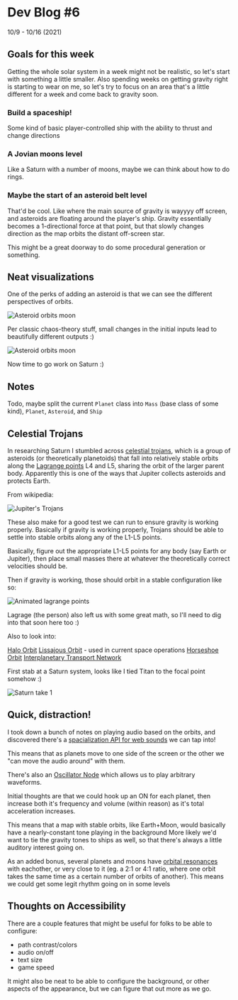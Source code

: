 # Dev Blog #6

10/9 - 10/16 (2021)

## Goals for this week

Getting the whole solar system in a week might not be realistic, so let's start with something a little smaller. Also spending weeks on getting gravity right is starting to wear on me, so let's try to focus on an area that's a little different for a week and come back to gravity soon.

### Build a spaceship!

Some kind of basic player-controlled ship with the ability to thrust and change directions

### A Jovian moons level

Like a Saturn with a number of moons, maybe we can think about how to do rings.

### Maybe the start of an asteroid belt level 

That'd be cool. Like where the main source of gravity is wayyyy off screen, and asteroids are floating around the player's ship. Gravity essentially becomes a 1-directional force at that point, but that slowly changes direction as the map orbits the distant off-screen star.

This might be a great doorway to do some procedural generation or something.

## Neat visualizations

One of the perks of adding an asteroid is that we can see the different perspectives of orbits.

![Asteroid orbits moon](./week-6/asteroid-orbits-moon.gif)

Per classic chaos-theory stuff, small changes in the initial inputs lead to beautifully different outputs :)

![Asteroid orbits moon](./week-6/asteroid-orbits-moon.png)

Now time to go work on Saturn :)

## Notes

Todo, maybe split the current `Planet` class into `Mass` (base class of some kind), `Planet`, `Asteroid`, and `Ship`

## Celestial Trojans

In researching Saturn I stumbled across [celestial trojans](https://en.wikipedia.org/wiki/Trojan_(celestial_body)), which is a group of asteroids (or theoretically planetoids) that fall into relatively stable orbits along the [Lagrange points](https://en.wikipedia.org/wiki/Lagrange_point) L4 and L5, sharing the orbit of the larger parent body. Apparently this is one of the ways that Jupiter collects asteroids and protects Earth.

From wikipedia:

![Jupiter's Trojans](https://upload.wikimedia.org/wikipedia/commons/f/f3/InnerSolarSystem-en.png)

These also make for a good test we can run to ensure gravity is working properly. Basically if gravity is working properly, Trojans should be able to settle into stable orbits along any of the L1-L5 points.

Basically, figure out the appropriate L1-L5 points for any body (say Earth or Jupiter), then place small masses there at whatever the theoretically correct velocities should be.

Then if gravity is working, those should orbit in a stable configuration like so:

![Animated lagrange points](https://en.wikipedia.org/wiki/Lagrange_point#/media/File:Lagrangianpointsanimated.gif)

Lagrage (the person) also left us with some great math, so I'll need to dig into that soon here too :)

Also to look into:

[Halo Orbit](https://en.wikipedia.org/wiki/Halo_orbit)
[Lissajous Orbit](https://en.wikipedia.org/wiki/Lissajous_orbit) - used in current space operations
[Horseshoe Orbit](https://en.wikipedia.org/wiki/Horseshoe_orbit)
[Interplanetary Transport Network](https://en.wikipedia.org/wiki/Interplanetary_Transport_Network)

First stab at a Saturn system, looks like I tied Titan to the focal point somehow :)

![Saturn take 1](./week-6/saturn-take-1.gif)

## Quick, distraction!

I took down a bunch of notes on playing audio based on the orbits, and discovered there's a [spacialization API for web sounds](https://developer.mozilla.org/en-US/docs/Web/API/Web_Audio_API/Web_audio_spatialization_basics) we can tap into!

This means that as planets move to one side of the screen or the other we "can move the audio around" with them.

There's also an [Oscillator Node](https://developer.mozilla.org/en-US/docs/Web/API/OscillatorNode) which allows us to play arbitrary waveforms.

Initial thoughts are that we could hook up an ON for each planet, then increase both it's frequency and volume (within reason) as it's total acceleration increases.

This means that a map with stable orbits, like Earth+Moon, would basically have a nearly-constant tone playing in the background
More likely we'd want to tie the gravity tones to ships as well, so that there's always a little auditory interest going on.

As an added bonus, several planets and moons have [orbital resonances](https://en.wikipedia.org/wiki/Orbital_resonance) with eachother, or very close to it (eg. a 2:1 or 4:1 ratio, where one orbit takes the same time as a certain number of orbits of another). This means we could get some legit rhythm going on in some levels

## Thoughts on Accessibility

There are a couple features that might be useful for folks to be able to configure:

- path contrast/colors
- audio on/off
- text size
- game speed

It might also be neat to be able to configure the background, or other aspects of the appearance, but we can figure that out more as we go.
